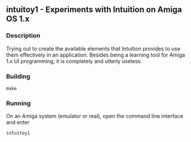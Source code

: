 ## intuitoy1 - Experiments with Intuition on Amiga OS 1.x

### Description

Trying out to create the available elements that Intuition provides to use them effectively
in an application. Besides being a learning tool for Amiga 1.x UI  programming, it is completely
and utterly useless.

### Building

```
make
```

### Running

On an Amiga system (emulator or real), open the command line interface and
enter

```
intuitoy1
```

